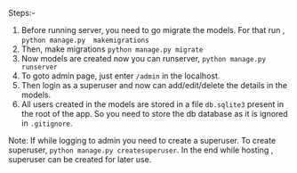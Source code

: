 Steps:-
1. Before running server, you need to go migrate the models. 
For that run , `python manage.py  makemigrations`
2. Then, make migrations `python manage.py migrate`
3. Now models are created now you can runserver, `python manage.py runserver`
4. To goto admin page, just enter `/admin` in the localhost.
5. Then login as a superuser and now can add/edit/delete the details in the models.
6. All users created in the models are stored in a file `db.sqlite3` present in the root of the app.
So you need to store the db database as it is ignored in `.gitignore`.

Note: If while logging to admin you need to create a superuser. 
To create superuser, `python manage.py createsuperuser`. In the end while hosting , superuser can be created for later use.
